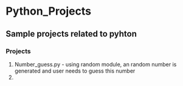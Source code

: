# Python_Projects
## Sample projects related to pyhton
### Projects
1. Number_guess.py - using random module, an random number is generated and user needs to guess this number <br>
2. 

